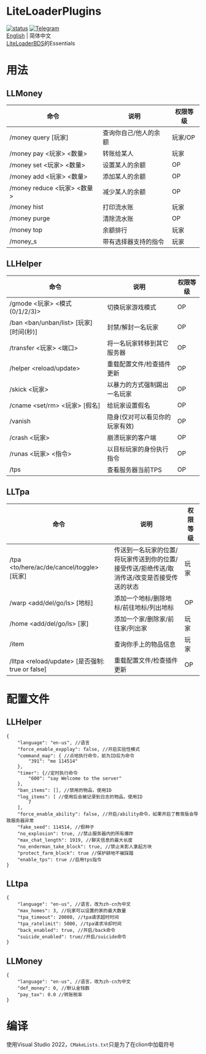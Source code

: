 # LiteLoaderPlugins
<a href="https://github.com/LiteLDev/LiteLoaderPlugins/actions">![status](https://img.shields.io/github/workflow/status/LiteLDev/LiteLoaderPlugins/Build%20LiteLoaderPlugins?style=for-the-badge)</a>
<a href="https://t.me/liteloader">![Telegram](https://img.shields.io/badge/telegram-LiteLoader-%232CA5E0?style=for-the-badge&logo=Telegram)</a>  
[English](README.md) | 简体中文  
[LiteLoaderBDS](https://github.com/LiteLDev/BDSLiteLoader)的Essentials

# 用法
## LLMoney
| 命令 | 说明 | 权限等级 |
| --- | --- | --- |
| /money query [玩家] | 查询你自己/他人的余额 | 玩家/OP |
| /money pay <玩家> <数量> | 转账给某人 | 玩家 |
| /money set <玩家> <数量> | 设置某人的余额 | OP |
| /money add <玩家> <数量> | 添加某人的余额 | OP |
| /money reduce <玩家> <数量> | 减少某人的余额 | OP |
| /money hist | 打印流水账 | 玩家 |
| /money purge | 清除流水账 | OP |
| /money top | 余额排行 | 玩家 |
| /money_s | 带有选择器支持的指令 | 玩家 |
## LLHelper
| 命令 | 说明 | 权限等级 |
| --- | --- | --- |
| /gmode <玩家> <模式(0/1/2/3)> | 切换玩家游戏模式 | OP |
| /ban <ban/unban/list> [玩家] [时间(秒)] | 封禁/解封一名玩家 | OP |
| /transfer <玩家> <IP> <端口> | 将一名玩家转移到其它服务器 | OP |
| /helper <reload/update> | 重载配置文件/检查插件更新 | OP |
| /skick <玩家> | 以暴力的方式强制踢出一名玩家 | OP |
| /cname <set/rm> <玩家> [假名] | 给玩家设置假名 | OP |
| /vanish | 隐身(仅对可以看见你的玩家有效) | OP |
| /crash <玩家> | 崩溃玩家的客户端 | OP |
| /runas <玩家> <指令> | 以目标玩家的身份执行指令 | OP |
| /tps | 查看服务器当前TPS | OP |
## LLTpa
| 命令 | 说明 | 权限等级 |
| --- | --- | --- |
| /tpa <to/here/ac/de/cancel/toggle> [玩家]	| 传送到一名玩家的位置/将玩家传送到你的位置/接受传送/拒绝传送/取消传送/改变是否接受传送的状态 | 玩家 |
| /warp <add/del/go/ls> [地标] | 添加一个地标/删除地标/前往地标/列出地标 | OP |
| /home <add/del/go/ls> [家] | 添加一个家/删除家/前往家/列出家 | 玩家 |
| /item | 查询你手上的物品信息 | 玩家 |
| /lltpa <reload/update> [是否强制: true or false] | 重载配置文件/检查插件更新 | OP |

# 配置文件
## LLHelper
```jsonc
{
    "language": "en-us", //语言
    "force_enable_expplay": false, //开启实验性模式
    "command_map": { //点地执行命令，前为ID后为命令
        "391": "me 114514"
    },
    "timer": {//定时执行命令
        "600": "say Welcome to the server"
    },
    "ban_items": [], //禁用的物品，使用ID
    "log_items": [ //使用后会被记录到日志的物品，使用ID
        7
    ],
    "force_enable_ability": false, //开启/ability命令，如果开启了教育版会导致服务器异常
    "fake_seed": 114514, //假种子
    "no_explosion": true, //禁止服务器内的所有爆炸
    "max_chat_length": 1919, //聊天信息的最大长度
    "no_enderman_take_block": true, //禁止末影人拿起方块
    "protect_farm_block": true //保护耕地不被踩踏
    "enable_tps": true //启用tps指令
}
```
## LLtpa
```jsonc
{
    "language": "en-us", //语言，改为zh-cn为中文
    "max_homes": 3, //玩家可以设置的家的最大数量
    "tpa_timeout": 20000, //tpa请求超时时间
    "tpa_ratelimit": 5000, //tpa请求冷却时间
    "back_enabled": true, //开启/back命令
    "suicide_enabled": true//开启/suicide命令
}
```
## LLMoney
```jsonc
{
    "language": "en-us", //语言，改为zh-cn为中文
    "def_money": 0, //默认金钱数
    "pay_tax": 0.0 //转账税率
}
```

# 编译
使用Visual Studio 2022，`CMakeLists.txt`只是为了在clion中加载符号
